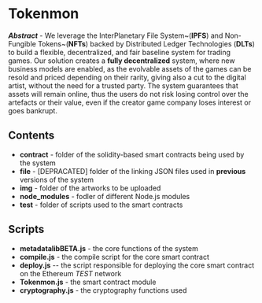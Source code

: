 # Tokenmon

**_Abstract_** - We leverage the InterPlanetary File System~(**IPFS**) and Non-Fungible Tokens~(**NFTs**) backed by Distributed Ledger Technologies (**DLTs**) to build a flexible, decentralized, and fair baseline system for trading games. Our solution creates a **fully decentralized** system, where new business models are enabled, as the evolvable assets of the games can be resold and priced depending on their rarity, giving also a cut to the digital artist, without the need for a trusted party. The system guarantees that assets will remain online, thus the users do not risk losing control over the artefacts or their value, even if the creator game company loses interest or goes bankrupt. 

## Contents

- **contract** - folder of the solidity-based smart contracts being used by the system
- **file** - [DEPRACATED] folder of the linking JSON files used in **previous** versions of the system
- **img** - folder of the artworks to be uploaded
- **node_modules** - fodler of different Node.js modules
- **test** - folder of scripts used to the smart contracts

## Scripts

- **metadatalibBETA.js** - the core functions of the system
- **compile.js** - the compile script for the core smart contract
- **deploy.js** -- the script responsible for deploying the core smart contract on the Ethereum *TEST* network
- **Tokenmon.js** - the smart contract module 
- **cryptography.js** - the cryptography functions used
